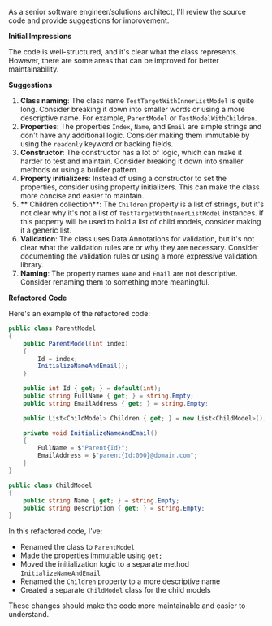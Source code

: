 As a senior software engineer/solutions architect, I'll review the source code and provide suggestions for improvement.

**Initial Impressions**

The code is well-structured, and it's clear what the class represents. However, there are some areas that can be improved for better maintainability.

**Suggestions**

1. **Class naming**: The class name `TestTargetWithInnerListModel` is quite long. Consider breaking it down into smaller words or using a more descriptive name. For example, `ParentModel` or `TestModelWithChildren`.
2. **Properties**: The properties `Index`, `Name`, and `Email` are simple strings and don't have any additional logic. Consider making them immutable by using the `readonly` keyword or backing fields.
3. **Constructor**: The constructor has a lot of logic, which can make it harder to test and maintain. Consider breaking it down into smaller methods or using a builder pattern.
4. **Property initializers**: Instead of using a constructor to set the properties, consider using property initializers. This can make the class more concise and easier to maintain.
5. ** Children collection**: The `Children` property is a list of strings, but it's not clear why it's not a list of `TestTargetWithInnerListModel` instances. If this property will be used to hold a list of child models, consider making it a generic list.
6. **Validation**: The class uses Data Annotations for validation, but it's not clear what the validation rules are or why they are necessary. Consider documenting the validation rules or using a more expressive validation library.
7. **Naming**: The property names `Name` and `Email` are not descriptive. Consider renaming them to something more meaningful.

**Refactored Code**

Here's an example of the refactored code:
```csharp
public class ParentModel
{
    public ParentModel(int index)
    {
        Id = index;
        InitializeNameAndEmail();
    }

    public int Id { get; } = default(int);
    public string FullName { get; } = string.Empty;
    public string EmailAddress { get; } = string.Empty;

    public List<ChildModel> Children { get; } = new List<ChildModel>();

    private void InitializeNameAndEmail()
    {
        FullName = $"Parent{Id}";
        EmailAddress = $"parent{Id:000}@domain.com";
    }
}

public class ChildModel
{
    public string Name { get; } = string.Empty;
    public string Description { get; } = string.Empty;
}
```
In this refactored code, I've:

* Renamed the class to `ParentModel`
* Made the properties immutable using `get;`
* Moved the initialization logic to a separate method `InitializeNameAndEmail`
* Renamed the `Children` property to a more descriptive name
* Created a separate `ChildModel` class for the child models

These changes should make the code more maintainable and easier to understand.
